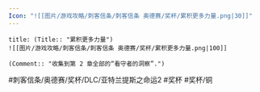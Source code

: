 ```yaml
---
Icon: "![[图片/游戏攻略/刺客信条/刺客信条 奥德赛/奖杯/累积更多力量.png|30]]"
---
```

```ad-common-bronze-trophy
title: (Title:: "累积更多力量")
![[图片/游戏攻略/刺客信条/刺客信条 奥德赛/奖杯/累积更多力量.png|100]]

(Comment:: "收集到第 2 章全部的“看守者的洞察”.")
```

#刺客信条/奥德赛/奖杯/DLC/亚特兰提斯之命运2 #奖杯 #奖杯/铜
